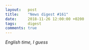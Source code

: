 ```yaml
---
layout:   post
title:    "News digest #161"
date:     2018-11-26 12:00:00 +0200
tags:     digest
comments: true
---
```


_English time, I guess_
